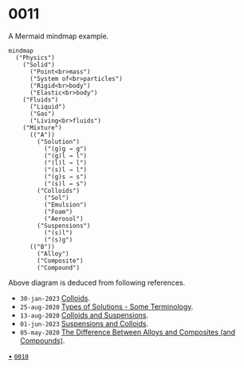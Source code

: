 # 0011
A Mermaid mindmap example.

```mermaid
mindmap
  ("Physics")
    ("Solid")
      ("Point<br>mass")
      ("System of<br>particles")
      ("Rigid<br>body")
      ("Elastic<br>body")
    ("Fluids")
      ("Liquid")
      ("Gas")
      ("Living<br>fluids")
    ("Mixture")
      (("A"))
        ("Solution")
          ("(g)g → g")
          ("(g)l → l")
          ("(l)l → l")
          ("(s)l → l")
          ("(g)s → s")
          ("(s)l → s")
        ("Colloids")
          ("Sol")
          ("Emulsion")
          ("Foam")
          ("Aerosol")
        ("Suspensions")
          ("(s)l")
          ("(s)g")
      (("B"))
        ("Alloy")
        ("Composite")
        ("Compound")
```

Above diagram is deduced from following references.

+ `30-jan-2023` [Colloids](https://chem.libretexts.org/Bookshelves/Physical_and_Theoretical_Chemistry_Textbook_Maps/Supplemental_Modules_(Physical_and_Theoretical_Chemistry)/Physical_Properties_of_Matter/Solutions_and_Mixtures/Colloid).
+ `25-aug-2020` [Types of Solutions - Some Terminology](https://chem.libretexts.org/Bookshelves/General_Chemistry/Map%3A_General_Chemistry_(Petrucci_et_al.)/13%3A_Solutions_and_their_Physical_Properties/13.01%3A_Types_of_Solutions%3A_Some_Terminology).
+ `13-aug-2020` [Colloids and Suspensions](https://chem.libretexts.org/Courses/University_of_Kentucky/UK%3A_CHE_103_-_Chemistry_for_Allied_Health_(Soult)/Chapters/Chapter_7%3A_Solids_Liquids_and_Gases/7.6%3A_Colloids_and_Suspensions).
+ `01-jun-2023` [Suspensions and Colloids](https://chem.libretexts.org/Courses/Grand_Rapids_Community_College/CHM_110%3A_Chemistry_of_the_Modern_World_(Neils)/6%3A_Solutions/6.3_Suspensions_and_Colloids).
+ `05-may-2020` [The Difference Between Alloys and Composites (and Compounds)](https://msestudent.com/the-difference-between-alloys-and-composites-and-compounds/).


[&bull;](README.md)
[`0010`](../00/10.md)
